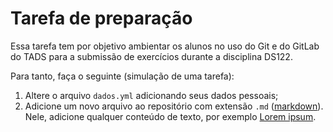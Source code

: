 # Tarefa de preparação

Essa tarefa tem por objetivo ambientar os alunos no uso do Git e do GitLab do 
TADS para a submissão de exercícios durante a disciplina DS122.

Para tanto, faça o seguinte (simulação de uma tarefa):

1. Altere o arquivo `dados.yml` adicionando seus dados pessoais;
2. Adicione um novo arquivo ao repositório com extensão `.md` ([markdown](https://github.com/adam-p/markdown-here/wiki/Markdown-Cheatsheet)). Nele, adicione qualquer conteúdo de texto, por exemplo [Lorem ipsum](http://www.lipsum.com/).